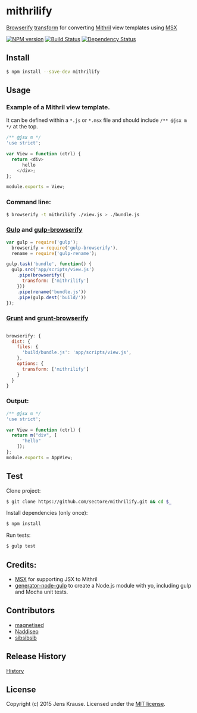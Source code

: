 # mithrilify

[Browserify](http://browserify.org/) [transform](https://github.com/substack/node-browserify#btransformopts-tr)
for converting [Mithril](http://lhorie.github.io/mithril/) view templates
using [MSX](https://github.com/insin/msx)

[![NPM version][npm-image]][npm-url] [![Build Status][travis-image]][travis-url] [![Dependency Status][daviddm-url]][daviddm-image]


## Install

```bash
$ npm install --save-dev mithrilify
```


## Usage

### Example of a Mithril view template.

It can be defined within a `*.js` or `*.msx` file and
should include `/** @jsx m */` at the top.


```javascript
/** @jsx m */
'use strict';

var View = function (ctrl) {
  return <div>
      hello
    </div>;
};

module.exports = View;
```

### Command line:

```bash
$ browserify -t mithrilify ./view.js > ./bundle.js
```

### [Gulp](http://gulpjs.com/) and [gulp-browserify](https://github.com/deepak1556/gulp-browserify)

```javascript
var gulp = require('gulp');
  browserify = require('gulp-browserify'),
  rename = require('gulp-rename');

gulp.task('bundle', function() {
  gulp.src('app/scripts/view.js')
    .pipe(browserify({
      transform: ['mithrilify']
    }))
    .pipe(rename('bundle.js'))
    .pipe(gulp.dest('build/'))
});
```


### [Grunt](http://gruntjs.com/) and [grunt-browserify](https://github.com/jmreidy/grunt-browserify)

```javascript

browserify: {
  dist: {
    files: {
      'build/bundle.js': 'app/scripts/view.js',
    },
    options: {
      transform: ['mithrilify']
    }
  }
}
```


### Output:


```javascript
/** @jsx m */
'use strict';

var View = function (ctrl) {
  return m("div", [
      "hello"
    ]);
};
module.exports = AppView;
```

## Test

Clone project:

```bash
$ git clone https://github.com/sectore/mithrilify.git && cd $_
```

Install dependencies (only once):

```bash
$ npm install
```

Run tests:

```bash
$ gulp test
```

## Credits:

* [MSX](https://github.com/insin/msx) for supporting JSX to Mithril  
* [generator-node-gulp](https://github.com/youngmountain/generator-node-gulp) to create a Node.js module with yo, including gulp and Mocha unit tests.


## Contributors

* [magnetised](https://github.com/magnetised )
* [Naddiseo](https://github.com/Naddiseo)
* [sibsibsib](https://github.com/sibsibsib)


## Release History

[History](./HISTORY.md)


## License

Copyright (c) 2015 Jens Krause. Licensed under the [MIT license](./LICENSE.md).



[npm-url]: https://npmjs.org/package/mithrilify
[npm-image]: https://badge.fury.io/js/mithrilify.svg
[travis-url]: https://travis-ci.org/sectore/mithrilify
[travis-image]: https://travis-ci.org/sectore/mithrilify.svg?branch=master
[daviddm-url]: https://david-dm.org/sectore/mithrilify.svg?theme=shields.io
[daviddm-image]: https://david-dm.org/sectore/mithrilify
